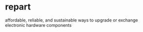 # repart
affordable, reliable, and sustainable ways to upgrade or exchange electronic hardware components
